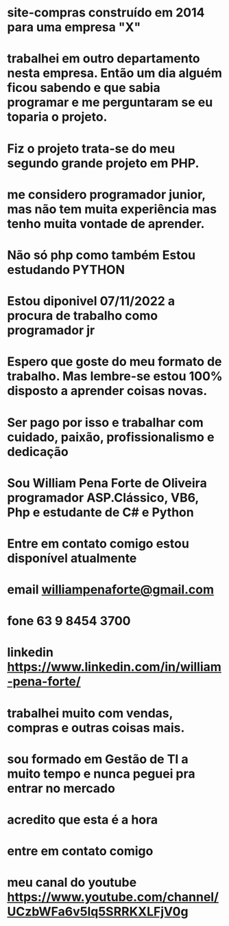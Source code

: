 # site-compras construído em 2014 para uma empresa "X"

# trabalhei em outro departamento nesta empresa. Então um dia alguém ficou sabendo e que sabia programar e me perguntaram se eu toparia o projeto.

# Fiz o projeto trata-se do meu segundo grande projeto em PHP.

# me considero programador junior, mas não tem muita experiência mas tenho muita vontade de aprender. 

# Não só php como também Estou estudando PYTHON

# Estou diponivel 07/11/2022 a procura de trabalho como programador jr

# Espero que goste do meu formato de trabalho. Mas lembre-se estou 100% disposto a aprender coisas novas.

# Ser pago por isso e trabalhar com cuidado, paixão, profissionalismo e dedicação

# Sou William Pena Forte de Oliveira programador ASP.Clássico, VB6, Php e estudante de C# e Python

# Entre em contato comigo estou disponível atualmente 

# email williampenaforte@gmail.com

# fone 63 9 8454 3700

# linkedin https://www.linkedin.com/in/william-pena-forte/

# trabalhei muito com vendas, compras e outras coisas mais.

# sou formado em Gestão de TI a muito tempo e nunca peguei pra entrar no mercado

# acredito que esta é a hora

# entre em contato comigo

# meu canal do youtube https://www.youtube.com/channel/UCzbWFa6v5lq5SRRKXLFjV0g



